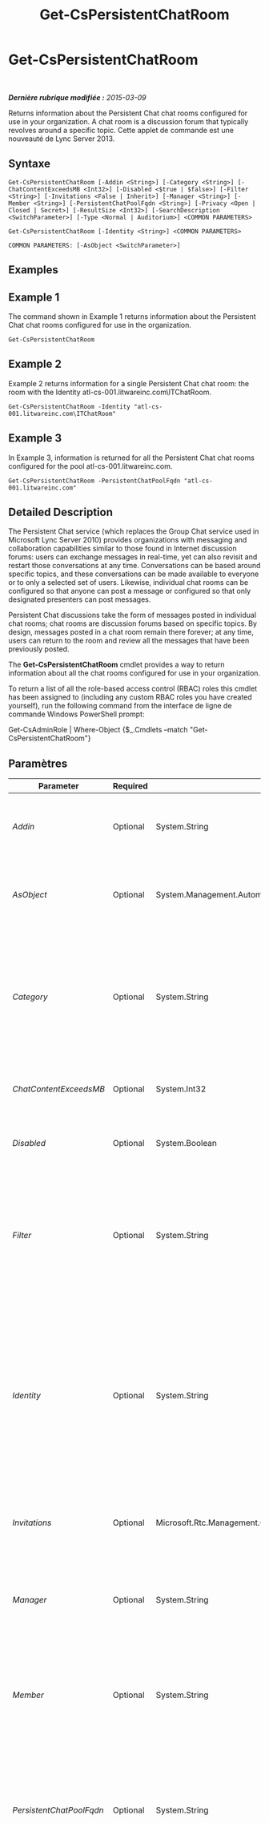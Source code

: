 ﻿---
title: Get-CsPersistentChatRoom
TOCTitle: Get-CsPersistentChatRoom
ms:assetid: 9826c44b-35a6-473e-97d4-952415d640d1
ms:mtpsurl: https://technet.microsoft.com/fr-fr/library/JJ205123(v=OCS.15)
ms:contentKeyID: 49298218
ms.date: 05/20/2016
mtps_version: v=OCS.15
ms.translationtype: HT
---

# Get-CsPersistentChatRoom

 

_**Dernière rubrique modifiée :** 2015-03-09_

Returns information about the Persistent Chat chat rooms configured for use in your organization. A chat room is a discussion forum that typically revolves around a specific topic. Cette applet de commande est une nouveauté de Lync Server 2013.

## Syntaxe

    Get-CsPersistentChatRoom [-Addin <String>] [-Category <String>] [-ChatContentExceedsMB <Int32>] [-Disabled <$true | $false>] [-Filter <String>] [-Invitations <False | Inherit>] [-Manager <String>] [-Member <String>] [-PersistentChatPoolFqdn <String>] [-Privacy <Open | Closed | Secret>] [-ResultSize <Int32>] [-SearchDescription <SwitchParameter>] [-Type <Normal | Auditorium>] <COMMON PARAMETERS>

    Get-CsPersistentChatRoom [-Identity <String>] <COMMON PARAMETERS>

    COMMON PARAMETERS: [-AsObject <SwitchParameter>]

## Examples

## Example 1

The command shown in Example 1 returns information about the Persistent Chat chat rooms configured for use in the organization.

    Get-CsPersistentChatRoom

## Example 2

Example 2 returns information for a single Persistent Chat chat room: the room with the Identity atl-cs-001.litwareinc.com\\ITChatRoom.

    Get-CsPersistentChatRoom -Identity "atl-cs-001.litwareinc.com\ITChatRoom"

## Example 3

In Example 3, information is returned for all the Persistent Chat chat rooms configured for the pool atl-cs-001.litwareinc.com.

    Get-CsPersistentChatRoom -PersistentChatPoolFqdn "atl-cs-001.litwareinc.com"

## Detailed Description

The Persistent Chat service (which replaces the Group Chat service used in Microsoft Lync Server 2010) provides organizations with messaging and collaboration capabilities similar to those found in Internet discussion forums: users can exchange messages in real-time, yet can also revisit and restart those conversations at any time. Conversations can be based around specific topics, and these conversations can be made available to everyone or to only a selected set of users. Likewise, individual chat rooms can be configured so that anyone can post a message or configured so that only designated presenters can post messages.

Persistent Chat discussions take the form of messages posted in individual chat rooms; chat rooms are discussion forums based on specific topics. By design, messages posted in a chat room remain there forever; at any time, users can return to the room and review all the messages that have been previously posted.

The **Get-CsPersistentChatRoom** cmdlet provides a way to return information about all the chat rooms configured for use in your organization.

To return a list of all the role-based access control (RBAC) roles this cmdlet has been assigned to (including any custom RBAC roles you have created yourself), run the following command from the interface de ligne de commande Windows PowerShell prompt:

Get-CsAdminRole | Where-Object {$\_.Cmdlets –match "Get-CsPersistentChatRoom"}

## Paramètres


<table>
<colgroup>
<col style="width: 25%" />
<col style="width: 25%" />
<col style="width: 25%" />
<col style="width: 25%" />
</colgroup>
<thead>
<tr class="header">
<th>Parameter</th>
<th>Required</th>
<th>Type</th>
<th>Description</th>
</tr>
</thead>
<tbody>
<tr class="odd">
<td><p><em>Addin</em></p></td>
<td><p>Optional</p></td>
<td><p>System.String</p></td>
<td><p>Returns chat rooms associated with the specified chat room add-in.</p>
<p>Note that you can only specify one add-in per command.</p></td>
</tr>
<tr class="even">
<td><p><em>AsObject</em></p></td>
<td><p>Optional</p></td>
<td><p>System.Management.Automation.SwitchParameter</p></td>
<td><p>When specified, Active Directory display names are used when showing users who are on the Managers or Presenters lists. When not specified, SIP addresses are used when showing these users.</p></td>
</tr>
<tr class="odd">
<td><p><em>Category</em></p></td>
<td><p>Optional</p></td>
<td><p>System.String</p></td>
<td><p>Returns information for all the Persistent Chat chat rooms in the specified category. For example:</p>
<p>-Category &quot;ITChat&quot;</p>
<p>You can only specify a single category when using the Category parameter. In addition, you cannot use the PersistentChatPoolFqdn, Filter, or Identity parameters in any command that uses the Category parameter.</p></td>
</tr>
<tr class="even">
<td><p><em>ChatContentExceedsMB</em></p></td>
<td><p>Optional</p></td>
<td><p>System.Int32</p></td>
<td><p>Returns chat rooms whose cumulative chat content exceeds the specified value (in megabytes).</p></td>
</tr>
<tr class="odd">
<td><p><em>Disabled</em></p></td>
<td><p>Optional</p></td>
<td><p>System.Boolean</p></td>
<td><p>Enables you to search for active chat rooms (by using the parameter value $False) or disabled chat rooms (by using the parameter value $True).</p></td>
</tr>
<tr class="even">
<td><p><em>Filter</em></p></td>
<td><p>Optional</p></td>
<td><p>System.String</p></td>
<td><p>Enables you to return information for Persistent Chat chat rooms based on the Name and/or the Description of the room. To return information for a chat room with a specific name, use syntax similar to this:</p>
<p>-Filter {Name –like &quot;ITChat&quot;}</p>
<p>That syntax returns information only for chat rooms that have the name ITChat.</p></td>
</tr>
<tr class="odd">
<td><p><em>Identity</em></p></td>
<td><p>Optional</p></td>
<td><p>System.String</p></td>
<td><p>Unique Identifier for the Persistent Chat chat room being returned. The Identity for a chat room consists of the Persistent Chat pool where the room has been configured plus the name of the room; for example:</p>
<p>-Identity &quot;atl-gc-001.litwareinc.com\RedmondChatRoom&quot;</p>
<p>You cannot use the Category, Filter, or PersistentChatPoolFqdn parameters in any command that uses the Identity parameter. If you call the <strong>Get-CsPersistentChatRoom</strong> cmdlet without any parameters the cmdlet will return information about all the chat rooms configured for use in your organization.</p></td>
</tr>
<tr class="even">
<td><p><em>Invitations</em></p></td>
<td><p>Optional</p></td>
<td><p>Microsoft.Rtc.Management.Chat.Cmdlets.ChatRoomInvitations</p></td>
<td><p>Returns chat rooms that use invitations (by using the parameter value Inherit) or chat rooms that do not use inivtations (by using the parameter value False).</p></td>
</tr>
<tr class="odd">
<td><p><em>Manager</em></p></td>
<td><p>Optional</p></td>
<td><p>System.String</p></td>
<td><p>Returns chat rooms managed by the specified user. For example:</p>
<p>-Manager &quot;sip:kenmyer@litwareinc.com&quot;</p>
<p>Note that you can only specify a single manager per command.</p></td>
</tr>
<tr class="even">
<td><p><em>Member</em></p></td>
<td><p>Optional</p></td>
<td><p>System.String</p></td>
<td><p>Returns chat rooms that the specified user is a member of. For example:</p>
<p>-Member &quot;sip:kenmyer@litwareinc.com&quot;</p>
<p>Note that you can only specify a single member per command.</p></td>
</tr>
<tr class="odd">
<td><p><em>PersistentChatPoolFqdn</em></p></td>
<td><p>Optional</p></td>
<td><p>System.String</p></td>
<td><p>Returns information about all the Persistent Chat chat rooms configured on the specified Persistent Chat pool. For example:</p>
<p>-PersistentChatPoolFqdn &quot;atl-gc-001.litwareinc.com&quot;</p>
<p>You cannot use the Category, Filter, or Identity parameters in any command that uses the PersistentChatPoolFqdn parameter.</p></td>
</tr>
<tr class="even">
<td><p><em>Privacy</em></p></td>
<td><p>Optional</p></td>
<td><p>Microsoft.Rtc.Management.Chat.Cmdlets.ChatRoomPrivacy</p></td>
<td><p>Enables you to return chat rooms that meet the specified privacy setting. Allowed values are:</p>
<p>* Open (any user can locate the chat room by doing a directory search, and anyone can participate in chat room activities)</p>
<p>* Secret (only chat room members can locate the room by doing a directory search, and only members can participate in chat room activities)</p>
<p>* Closed (any user can locate the chat room by doing a directory search, but only members can participate in chat room activities)</p></td>
</tr>
<tr class="odd">
<td><p><em>ResultSize</em></p></td>
<td><p>Optional</p></td>
<td><p>System.Int32</p></td>
<td><p>Enables you to limit the number of records returned by the cmdlet. For example, to return seven chat rooms (regardless of the number of rooms in your forest) include the ResultSize parameter and set the parameter value to 7. Note that there is no way to guarantee which seven rooms will be returned.</p>
<p>The result size can be set to any whole number between 0 and 2147483647, inclusive. If set to 0 the command will run, but no data will be returned. If you set the ResultSize to 7 but you have only three rooms in your forest, the command will return those three rooms, and then complete without error.</p></td>
</tr>
<tr class="even">
<td><p><em>SearchDescription</em></p></td>
<td><p>Optional</p></td>
<td><p>System.Management.Automation.SwitchParameter</p></td>
<td><p>Enables you to search for the specified text value in either the chat room Name or the chat room Description. To search both the Name and the Description, include the SearchDescription parameter along with the Filter parameter. For example:</p>
<p>-SearchDescription –Filter &quot;IT chat room&quot;</p></td>
</tr>
<tr class="odd">
<td><p><em>Type</em></p></td>
<td><p>Optional</p></td>
<td><p>Microsoft.Rtc.Management.Chat.Cmdlets.ChatRoomType</p></td>
<td><p>Returns chat rooms by room type. Allowed values are:</p>
<p>* Normal (chat rooms where all members can post messages)</p>
<p>* Auditorium (chat rooms where only presenters can post messages)</p></td>
</tr>
</tbody>
</table>


## Input Types

None. The **Get-CsPersistentChatRoom** cmdlet does not accept pipelined input.

## Return Types

The **Get-CsPersistentChatRoom** cmdlet returns instances of the Microsoft.Rtc.Management.PersistentChat.Cmdlets.ChatRoomObject object.

## Voir aussi

#### Autres ressources

[Clear-CsPersistentChatRoom](clear-cspersistentchatroom.md)  
[New-CsPersistentChatRoom](new-cspersistentchatroom.md)  
[Remove-CsPersistentChatRoom](remove-cspersistentchatroom.md)  
[Set-CsPersistentChatRoom](set-cspersistentchatroom.md)

